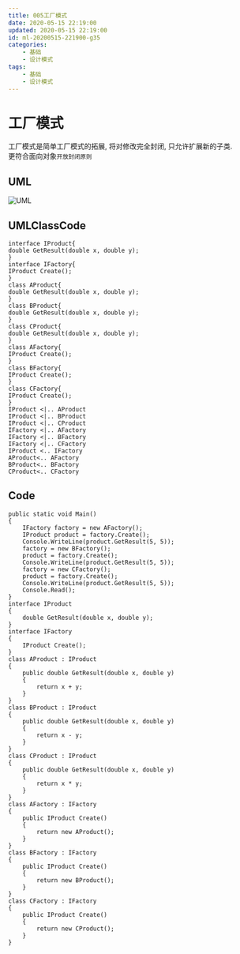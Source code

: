 ```yaml
---
title: 005工厂模式
date: 2020-05-15 22:19:00
updated: 2020-05-15 22:19:00
id: ml-20200515-221900-g35
categories:
	- 基础
	- 设计模式
tags: 
	- 基础
	- 设计模式
---
```


# 工厂模式

工厂模式是简单工厂模式的拓展, 将对修改完全封闭, 只允许扩展新的子类.  
更符合面向对象`开放封闭原则`
<!--more-->
## UML

![UML](http://www.plantuml.com/plantuml/png/dT3H2e8m50RW-pt5BWt25yWBtQ3mBdg3DKyGJ0VR6IJMknUnCuP8c7VwSVv_swazAeUXD-m-8BYRqi3RixDTq3YnpeQh0Nu2l80F1ei8ZpsFN-Fkm5vvzgWqMZTEZ5guTA0GYk-WDifxtlnv0EN4nfpSc6lMF4Qi6PA_Xn9Mpx9CwvcnM6P9JAkF9V5lncAPPUBK_T6Mb6vKvSM2CA-LX7bf3KCNUlC6)

## UMLClassCode

```
interface IProduct{
double GetResult(double x, double y);
}
interface IFactory{
IProduct Create();
}
class AProduct{
double GetResult(double x, double y);
}
class BProduct{
double GetResult(double x, double y);
}
class CProduct{
double GetResult(double x, double y);
}
class AFactory{
IProduct Create();
}
class BFactory{
IProduct Create();
}
class CFactory{
IProduct Create();
}
IProduct <|.. AProduct
IProduct <|.. BProduct
IProduct <|.. CProduct
IFactory <|.. AFactory
IFactory <|.. BFactory
IFactory <|.. CFactory
IProduct <.. IFactory
AProduct<.. AFactory
BProduct<.. BFactory
CProduct<.. CFactory
```

## Code

```CSharp
public static void Main()
{
    IFactory factory = new AFactory();
    IProduct product = factory.Create();
    Console.WriteLine(product.GetResult(5, 5));
    factory = new BFactory();
    product = factory.Create();
    Console.WriteLine(product.GetResult(5, 5));
    factory = new CFactory();
    product = factory.Create();
    Console.WriteLine(product.GetResult(5, 5));
    Console.Read();
}
interface IProduct
{
    double GetResult(double x, double y);
}
interface IFactory
{
    IProduct Create();
}
class AProduct : IProduct
{
    public double GetResult(double x, double y)
    {
        return x + y;
    }
}
class BProduct : IProduct
{
    public double GetResult(double x, double y)
    {
        return x - y;
    }
}
class CProduct : IProduct
{
    public double GetResult(double x, double y)
    {
        return x * y;
    }
}
class AFactory : IFactory
{
    public IProduct Create()
    {
        return new AProduct();
    }
}
class BFactory : IFactory
{
    public IProduct Create()
    {
        return new BProduct();
    }
}
class CFactory : IFactory
{
    public IProduct Create()
    {
        return new CProduct();
    }
}
```